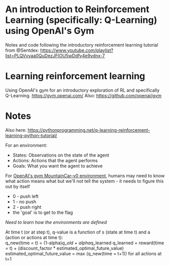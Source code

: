 # An introduction to Reinforcement Learning (specifically: Q-Learning) using OpenAI's Gym
Notes and code following the introductory reinforcement learning tutorial from @Sentdex: https://www.youtube.com/playlist?list=PLQVvvaa0QuDezJFIOU5wDdfy4e9vdnx-7

# Learning reinforcement learning
Using OpenAI's gym for an introductory exploration of RL and specifically Q-Learning.
https://gym.openai.com/
Also: https://github.com/openai/gym

# Notes
Also here: https://pythonprogramming.net/q-learning-reinforcement-learning-python-tutorial/   

For an environment:
* States: Observations on the state of the agent
* Actions: Actions that the agent performs
* Goals: What you want the agent to achieve  

For [OpenAI's gym MountainCar-v0 environment](https://github.com/openai/gym/wiki/MountainCar-v0), humans may need to know what action means what but we'll not tell the system - it needs to figure this out by itself
* 0 - push left
* 1 - no push
* 2 - push right
* the 'goal' is to get to the flag

_Need to learn how the environments are defined_  

At time t (or at step t), q-value is a function of s (state at time t) and a (action or actions at time t):  
q_new(time = t) = (1-alpha)*q_old + alpha*q_learned
q_learned = reward(time = t) + (discount_factor * estimated_optimal_future_value)
estimated_optimal_future_value = max (q_new(time = t+1)) for all actions at t=1


